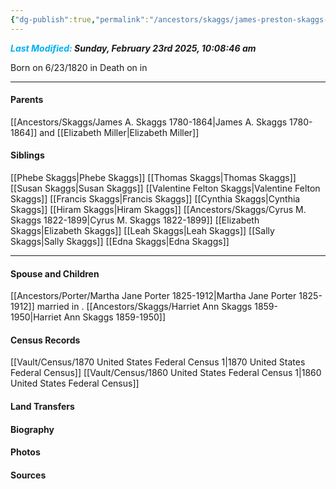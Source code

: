 ```yaml
---
{"dg-publish":true,"permalink":"/ancestors/skaggs/james-preston-skaggs-1820-1899/","tags":["James-Preston-Skaggs"]}
---
```


***<font color="#00b0f0">Last Modified:</font> Sunday, February 23rd 2025, 10:08:46 am***

Born on  6/23/1820 in <!-- link to place -->
Death on <!-- link to date --> in <!-- link to place -->

---
#### Parents

[[Ancestors/Skaggs/James A. Skaggs 1780-1864\|James A. Skaggs 1780-1864]] and [[Elizabeth Miller\|Elizabeth Miller]]
#### Siblings
[[Phebe Skaggs\|Phebe Skaggs]]
[[Thomas Skaggs\|Thomas Skaggs]]
[[Susan Skaggs\|Susan Skaggs]]
[[Valentine Felton Skaggs\|Valentine Felton Skaggs]]
[[Francis Skaggs\|Francis Skaggs]]
[[Cynthia Skaggs\|Cynthia Skaggs]]
[[Hiram Skaggs\|Hiram Skaggs]]
[[Ancestors/Skaggs/Cyrus M. Skaggs 1822-1899\|Cyrus M. Skaggs 1822-1899]] 
[[Elizabeth Skaggs\|Elizabeth Skaggs]]
[[Leah Skaggs\|Leah Skaggs]]
[[Sally Skaggs\|Sally Skaggs]]
[[Edna Skaggs\|Edna Skaggs]]

---
#### Spouse and Children
[[Ancestors/Porter/Martha Jane Porter 1825-1912\|Martha Jane Porter 1825-1912]] married <!-- link to date --> in <!-- link to place -->.
[[Ancestors/Skaggs/Harriet Ann Skaggs 1859-1950\|Harriet Ann Skaggs 1859-1950]] 

#### Census Records
[[Vault/Census/1870 United States Federal Census 1\|1870 United States Federal Census]]
[[Vault/Census/1860 United States Federal Census 1\|1860 United States Federal Census]]
#### Land Transfers

#### Biography

#### Photos

#### Sources


